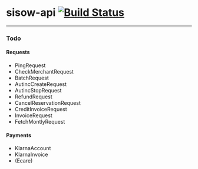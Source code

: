 # sisow-api [![Build Status](https://travis-ci.org/LemonWeb/sisow-api.svg?branch=master)](https://travis-ci.org/LemonWeb/sisow-api)
---

### Todo

#### Requests
- PingRequest
- CheckMerchantRequest
- BatchRequest
- AutincCreateRequest
- AutincStopRequest
- RefundRequest
- CancelReservationRequest
- CreditInvoiceRequest
- InvoiceRequest
- FetchMontlyRequest

#### Payments
- KlarnaAccount
- KlarnaInvoice
- (Ecare)